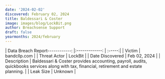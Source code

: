 ```yaml
---
date: '2024-02-02'
discovered: February 02, 2024
title: Baldessari & Coster
image: images/blog/LockBit.png
author: Breachsense Support
draft: false
yearmonths: 2024/february
---
```


| Data Breach Report------------:     |:-------------:    | :-----:|
| Victim      | bandcllp.com      | 
| Threat Actor      | LockBit      | 
| Date Discovered      | Feb 02, 2024      | 
| Description      | Baldessari & Coster provides accounting, payroll, audits, quickbooks services along with tax, financial, retirement and estate planning.      | 
| Leak Size      | Unknown      | 

